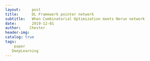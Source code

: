 ```yaml
---
layout:     post
title:      DL Framework pointer network
subtitle:   When Combinatorial Optimization meets Neruo network 
date:       2019-12-01
author:    Chester
header-img: 
catalog: true
tags:
    paper
   DeepLearning
---
```

<!--stackedit_data:
eyJoaXN0b3J5IjpbOTUzMjM3ODc3XX0=
-->